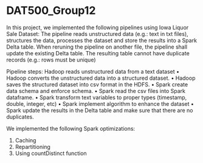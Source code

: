 # DAT500_Group12
In this project, we implemented the following pipelines using Iowa Liquor Sale Dataset:
The pipeline reads unstructured data (e.g.: text in txt files), structures the data, processes the 
dataset and store the results into a Spark Delta table. 
When reruning the pipeline on another file, the pipeline shall update the existing Delta table. 
The resulting table cannot have duplicate records (e.g.: rows must be unique)

Pipeline steps:
Hadoop reads unstructured data from a text dataset
• Hadoop converts the unstructured data into a structured dataset.
• Hadoop saves the structured dataset into csv format in the HDFS.
• Spark create data schema and enforce schema. 
• Spark read the csv files into Spark dataframe.
• Spark transform text variables to proper types (timestamp, double, integer, etc)
• Spark implement algorithm to enhance the dataset
• Spark update the results in the Delta table and make sure that there are no duplicates.

We implemented the following Spark optimizations:
1. Caching
2. Repartitioning
3. Using countDistinct function
